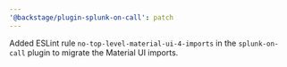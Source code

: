 ```yaml
---
'@backstage/plugin-splunk-on-call': patch
---
```


Added ESLint rule `no-top-level-material-ui-4-imports` in the `splunk-on-call` plugin to migrate the Material UI imports.
